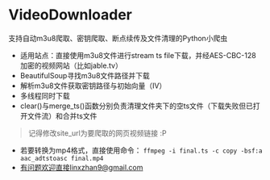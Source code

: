 # VideoDownloader
支持自动m3u8爬取、密钥爬取、断点续传及文件清理的Python小爬虫

- 适用站点：直接使用m3u8文件进行stream ts file下载，并经AES-CBC-128加密的视频网站（比如jable.tv）
- BeautifulSoup寻找m3u8文件路径并下载
- 解析m3u8文件获取密钥路径与初始向量（IV）
- 多线程同时下载
- clear()与merge_ts()函数分别负责清理文件夹下的空ts文件（下载失败但已打开文件流）和合并ts文件

> 记得修改site_url为要爬取的网页视频链接 :P

- 若要转换为mp4格式，直接使用命令：
  `ffmpeg -i final.ts -c copy -bsf:a aac_adtstoasc final.mp4`
- 有问题欢迎直接linxzhan9@gmail.com
